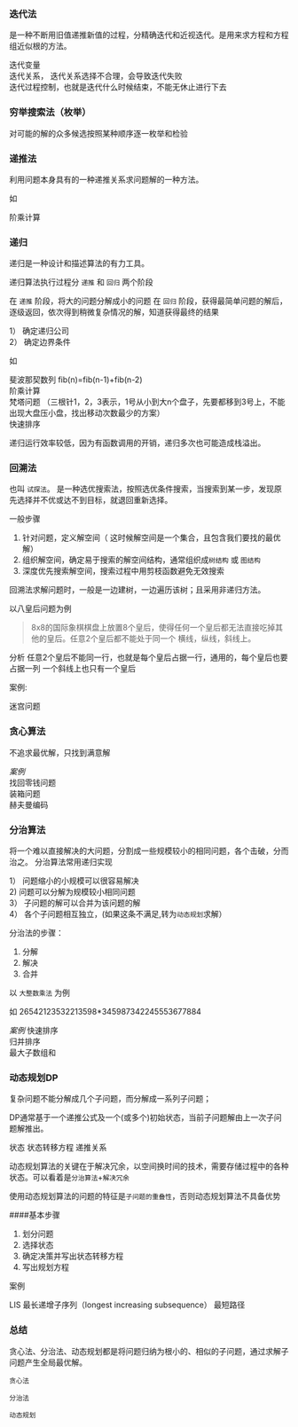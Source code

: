 
### 迭代法

是一种不断用旧值递推新值的过程，分精确迭代和近视迭代。是用来求方程和方程组近似根的方法。


迭代变量  
迭代关系， 迭代关系选择不合理，会导致迭代失败  
迭代过程控制，也就是迭代什么时候结束，不能无休止进行下去  
  




### 穷举搜索法（枚举）

对可能的解的众多候选按照某种顺序逐一枚举和检验




### 递推法

利用问题本身具有的一种递推关系求问题解的一种方法。

如

阶乘计算



### 递归

递归是一种设计和描述算法的有力工具。 

递归算法执行过程分 `递推` 和 `回归`  两个阶段

在 `递推` 阶段，将大的问题分解成小的问题
在  `回归` 阶段，获得最简单问题的解后，逐级返回，依次得到稍微复杂情况的解，知道获得最终的结果

1） 确定递归公司  
2） 确定边界条件   


如

斐波那契数列 fib(n)=fib(n-1)+fib(n-2)  
阶乘计算  
梵塔问题 （三根针1，2，3表示，1号从小到大n个盘子，先要都移到3号上，不能出现大盘压小盘，找出移动次数最少的方案）  
快速排序    
  

递归运行效率较低，因为有函数调用的开销，递归多次也可能造成栈溢出。


### 回溯法

也叫 `试探法`。 是一种选优搜索法，按照选优条件搜索，当搜索到某一步，发现原先选择并不优或达不到目标，就退回重新选择。


一般步骤

1. 针对问题，定义解空间（ 这时候解空间是一个集合，且包含我们要找的最优解）
2. 组织解空间，确定易于搜索的解空间结构，通常组织成`树结构` 或 `图结构`
3. 深度优先搜索解空间，搜索过程中用剪枝函数避免无效搜索

回溯法求解问题时，一般是一边建树，一边遍历该树；且采用非递归方法。


以八皇后问题为例
> 8x8的国际象棋棋盘上放置8个皇后，使得任何一个皇后都无法直接吃掉其他的皇后。任意2个皇后都不能处于同一个 横线，纵线，斜线上。

分析
任意2个皇后不能同一行，也就是每个皇后占据一行，通用的，每个皇后也要占据一列
一个斜线上也只有一个皇后





案例:

迷宫问题  




### 贪心算法

不追求最优解，只找到满意解




*案例*  
找回零钱问题  
装箱问题  
赫夫曼编码  




### 分治算法


将一个难以直接解决的大问题，分割成一些规模较小的相同问题，各个击破，分而治之。
分治算法常用递归实现

1） 问题缩小的小规模可以很容易解决  
2) 问题可以分解为规模较小相同问题  
3） 子问题的解可以合并为该问题的解  
4） 各个子问题相互独立，(如果这条不满足,转为`动态规划`求解）  
  
分治法的步骤：
1. 分解  
2. 解决  
3. 合并  


以 `大整数乘法` 为例

如 26542123532213598*345987342245553677884


*案例*
快速排序  
归并排序  
最大子数组和  




### 动态规划DP

复杂问题不能分解成几个子问题，而分解成一系列子问题；

DP通常基于一个递推公式及一个(或多个)初始状态，当前子问题解由上一次子问题解推出。

状态
状态转移方程
递推关系

动态规划算法的关键在于解决冗余，以空间换时间的技术，需要存储过程中的各种状态。可以看着是`分治算法`+`解决冗余`

使用动态规划算法的问题的特征是`子问题的重叠性`，否则动态规划算法不具备优势


####基本步骤

1. 划分问题
2. 选择状态
3. 确定决策并写出状态转移方程
4. 写出规划方程




案例

LIS 最长递增子序列（longest increasing subsequence）
最短路径




### 总结

贪心法、分治法、动态规划都是将问题归纳为根小的、相似的子问题，通过求解子问题产生全局最优解。

`贪心法`

`分治法`

`动态规划`



